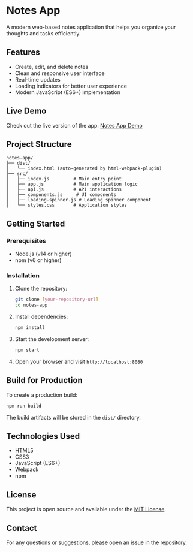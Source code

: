 # Notes App

A modern web-based notes application that helps you organize your thoughts and tasks efficiently.

## Features

- Create, edit, and delete notes
- Clean and responsive user interface
- Real-time updates
- Loading indicators for better user experience
- Modern JavaScript (ES6+) implementation

## Live Demo

Check out the live version of the app: [Notes App Demo](https://apiwebkhaa.netlify.app/)

## Project Structure

```
notes-app/
├── dist/
│   └── index.html (auto-generated by html-webpack-plugin)
├── src/
│   ├── index.js         # Main entry point
│   ├── app.js           # Main application logic
│   ├── api.js           # API interactions
│   ├── components.js     # UI components
│   ├── loading-spinner.js # Loading spinner component
│   └── styles.css       # Application styles
```

## Getting Started

### Prerequisites

- Node.js (v14 or higher)
- npm (v6 or higher)

### Installation

1. Clone the repository:
   ```bash
   git clone [your-repository-url]
   cd notes-app
   ```

2. Install dependencies:
   ```bash
   npm install
   ```

3. Start the development server:
   ```bash
   npm start
   ```

4. Open your browser and visit `http://localhost:8080`

## Build for Production

To create a production build:

```bash
npm run build
```

The build artifacts will be stored in the `dist/` directory.

## Technologies Used

- HTML5
- CSS3
- JavaScript (ES6+)
- Webpack
- npm

## License

This project is open source and available under the [MIT License](LICENSE).

## Contact

For any questions or suggestions, please open an issue in the repository.
